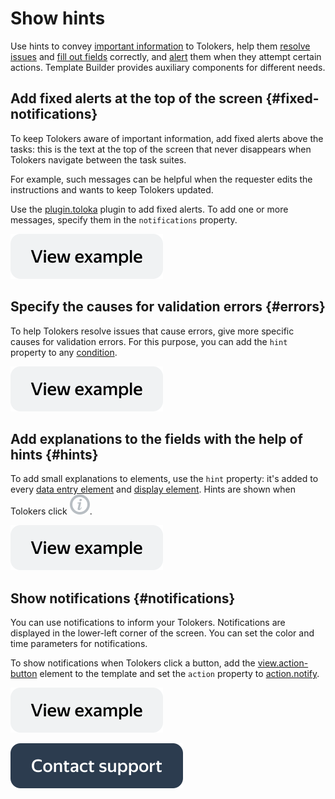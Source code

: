 # Show hints

Use hints to convey [important information](#fixed-notifications) to Tolokers, help them [resolve issues](#errors) and [fill out fields](#hints) correctly, and [alert](#notifications) them when they attempt certain actions. Template Builder provides auxiliary components for different needs.

## Add fixed alerts at the top of the screen {#fixed-notifications}

To keep Tolokers aware of important information, add fixed alerts above the tasks: this is the text at the top of the screen that never disappears when Tolokers navigate between the task suites.

For example, such messages can be helpful when the requester edits the instructions and wants to keep Tolokers updated.

Use the [plugin.toloka](../reference/plugin.toloka.md) plugin to add fixed alerts. To add one or more messages, specify them in the `notifications` property.

[![image](../_images/buttons/view-example.svg)](https://ya.cc/t/5ywCvXMi3ttAhj)

## Specify the causes for validation errors {#errors}

To help Tolokers resolve issues that cause errors, give more specific causes for validation errors. For this purpose, you can add the `hint` property to any [condition](../reference/conditions.md).

[![image](../_images/buttons/view-example.svg)](https://ya.cc/t/FGuFl3TF3ttEwU)

## Add explanations to the fields with the help of hints {#hints}

To add small explanations to elements, use the `hint` property: it's added to every [data entry element](../reference/fields.md) and [display element](../reference/views.md). Hints are shown when Tolokers click ![image](../_images/info.svg).

[![image](../_images/buttons/view-example.svg)](https://ya.cc/t/5s11EWHA3ttAjy)

## Show notifications {#notifications}

You can use notifications to inform your Tolokers. Notifications are displayed in the lower-left corner of the screen. You can set the color and time parameters for notifications.

To show notifications when Tolokers click a button, add the [view.action-button](../reference/view.action-button.md) element to the template and set the `action` property to [action.notify](../reference/action.notify.md).

[![image](../_images/buttons/view-example.svg)](https://ya.cc/t/FZ0ZBpqm3ttEwp)

[![image](../_images/buttons/contact-support.svg)](../concepts/support.md)